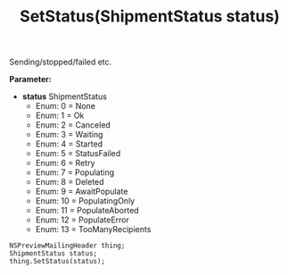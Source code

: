 ﻿---
uid: crmscript_ref_NSPreviewMailingHeader_SetStatus
title: SetStatus(ShipmentStatus status)
intellisense: NSPreviewMailingHeader.SetStatus
keywords: NSPreviewMailingHeader, GetStatus
so.topic: reference
---

Sending/stopped/failed etc.

**Parameter:** 
 - **status** ShipmentStatus
     - Enum: 0 = None 
     - Enum: 1 = Ok 
     - Enum: 2 = Canceled 
     - Enum: 3 = Waiting 
     - Enum: 4 = Started 
     - Enum: 5 = StatusFailed 
     - Enum: 6 = Retry 
     - Enum: 7 = Populating 
     - Enum: 8 = Deleted 
     - Enum: 9 = AwaitPopulate 
     - Enum: 10 = PopulatingOnly 
     - Enum: 11 = PopulateAborted 
     - Enum: 12 = PopulateError 
     - Enum: 13 = TooManyRecipients 

```crmscript
NSPreviewMailingHeader thing;
ShipmentStatus status;
thing.SetStatus(status);
```

